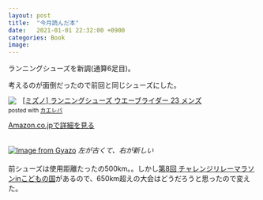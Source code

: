 ```yaml
---
layout: post
title:  "今月読んだ本"
date:   2021-01-01 22:32:00 +0900
categories: Book
image: 
---
```

ランニングシューズを新調(通算6足目)。


考えるのが面倒だったので前回と同じシューズにした。<br/>
<div class="krb-amzlt-box" style="margin-bottom:0px;"><div class="krb-amzlt-image" style="float:left;margin:0px 12px 1px 0px;"><a href="https://www.amazon.co.jp/dp/B07MX3G3XJ/ref=as_li_ss_il?&linkCode=li2&tag=peipeipe-22&linkId=a364476cddc9ba0cdf7bccfd83c1dc33&language=ja_JP" target="_blank" rel="nofollow" rel="nofollow"><img border="0" src="//ws-fe.amazon-adsystem.com/widgets/q?_encoding=UTF8&ASIN=B07MX3G3XJ&Format= _SL250_&ID=AsinImage&MarketPlace=JP&ServiceVersion=20070822&WS=1&tag=peipeipe-22&language=ja_JP" ></a><img src="https://ir-jp.amazon-adsystem.com/e/ir?t=peipeipe-22&language=ja_JP&l=li2&o=9&a=B07MX3G3XJ" width="1" height="1" border="0" alt="" style="border:none !important; margin:0px !important;" /></div><div class="krb-amzlt-info" style="line-height:120%; margin-bottom: 10px"><div class="krb-amzlt-name" style="margin-bottom:10px;line-height:120%"><a href="https://www.amazon.co.jp/dp/B07MX3G3XJ/ref=as_li_ss_il?&linkCode=li2&tag=peipeipe-22&linkId=a364476cddc9ba0cdf7bccfd83c1dc33&language=ja_JP" name="amazletlink" target="_blank" rel="nofollow" rel="nofollow">[ミズノ] ランニングシューズ ウエーブライダー 23 メンズ</a><div class="krb-amzlt-powered-date" style="font-size:80%;margin-top:5px;line-height:120%">posted with <a href="https://kaereba.com/wind/" title="amazlet" target="_blank" rel="nofollow" rel="nofollow">カエレバ</a></div></div><div class="krb-amzlt-detail"></div><div class="krb-amzlt-sub-info" style="float: left;"><div class="krb-amzlt-link" style="margin-top: 5px"><a href="https://www.amazon.co.jp/dp/B07MX3G3XJ/ref=as_li_ss_il?&linkCode=li2&tag=peipeipe-22&linkId=a364476cddc9ba0cdf7bccfd83c1dc33&language=ja_JP" name="amazletlink" target="_blank" rel="nofollow" rel="nofollow">Amazon.co.jpで詳細を見る</a></div></div></div><div class="krb-amzlt-footer" style="clear: left"></div></div><br/>

[![Image from Gyazo](https://i.gyazo.com/cbd4137ae32edae27bf812ccd6a1d2c9.jpg)](https://gyazo.com/cbd4137ae32edae27bf812ccd6a1d2c9)
*左が古くて、右が新しい*
<br/>
<br/>
前シューズは使用距離たったの500km。。しかし[第8回 チャレンジリレーマラソンinこどもの国](https://www.peipeipe.net/2020-12-25-challenge-relay-entry/)があるので、650km超えの大会はどうだろうと思ったので変えた。<br/>
